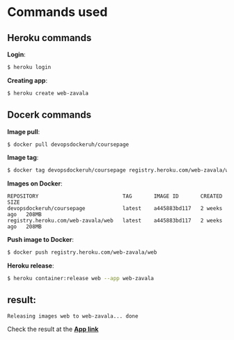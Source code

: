 # Commands used

## Heroku commands

__Login__:
```bash
$ heroku login
```
__Creating app__:
```bash
$ heroku create web-zavala
```

## Docerk commands

__Image pull__:
```bash
$ docker pull devopsdockeruh/coursepage
```

__Image tag__:
```bash
$ docker tag devopsdockeruh/coursepage registry.heroku.com/web-zavala/web
```

__Images on Docker__:
```
REPOSITORY                           TAG       IMAGE ID       CREATED       SIZE
devopsdockeruh/coursepage            latest    a445883bd117   2 weeks ago   208MB
registry.heroku.com/web-zavala/web   latest    a445883bd117   2 weeks ago   208MB
````

__Push image to Docker__:
```bash
$ docker push registry.heroku.com/web-zavala/web 
````

__Heroku release__:
```bash
$ heroku container:release web --app web-zavala
```

## result:
````
Releasing images web to web-zavala... done
````

Check the result at the __[App link](https://web-zavala.herokuapp.com/)__